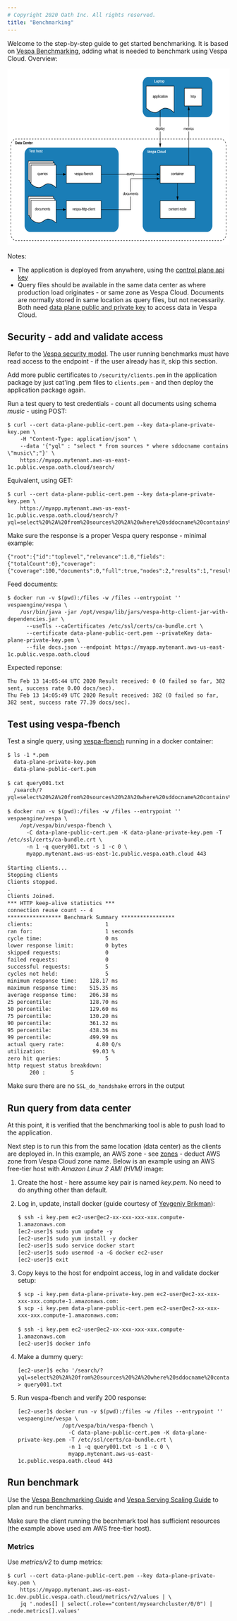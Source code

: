 ```yaml
---
# Copyright 2020 Oath Inc. All rights reserved.
title: "Benchmarking"
---
```


Welcome to the step-by-step guide to get started benchmarking.
It is based on [Vespa Benchmarking](https://docs.vespa.ai/documentation/performance/vespa-benchmarking.html),
adding what is needed to benchmark using Vespa Cloud. Overview:

<img src="img/cloud-benchmarks.svg" alt="Vespa Cloud Benchmarks" width="640" height="400" />

Notes:
* The application is deployed from anywhere, using the [control plane api key](security-model#control-plane)
* Query files should be available in the same data center as where production load originates -
or same zone as Vespa Cloud.
Documents are normally stored in same location as query files, but not necessarily.
Both need [data plane public and private key](security-model#data-plane) to access data in Vespa Cloud.



## Security - add and validate access
Refer to the [Vespa security model](/security-model#data-plane).
The user running benchmarks must have read access to the endpoint -
if the user already has it, skip this section. 

Add more public certificates to `/security/clients.pem`
in the application package by just cat'ing .pem files to `clients.pem` -
and then deploy the application package again.

Run a test query to test credentials - count all documents using schema _music_ - using POST:

    $ curl --cert data-plane-public-cert.pem --key data-plane-private-key.pem \
        -H "Content-Type: application/json" \
        --data '{"yql" : "select * from sources * where sddocname contains \"music\";"}' \
        https://myapp.mytenant.aws-us-east-1c.public.vespa.oath.cloud/search/

Equivalent, using GET:

    $ curl --cert data-plane-public-cert.pem --key data-plane-private-key.pem \
        https://myapp.mytenant.aws-us-east-1c.public.vespa.oath.cloud/search/?yql=select%20%2A%20from%20sources%20%2A%20where%20sddocname%20contains%20%22music%22%3B%0A

Make sure the response is a proper Vespa query response - minimal example:

    {"root":{"id":"toplevel","relevance":1.0,"fields":{"totalCount":0},"coverage":{"coverage":100,"documents":0,"full":true,"nodes":2,"results":1,"resultsFull":1}}}

Feed documents:

    $ docker run -v $(pwd):/files -w /files --entrypoint '' vespaengine/vespa \
        /usr/bin/java -jar /opt/vespa/lib/jars/vespa-http-client-jar-with-dependencies.jar \
          --useTls --caCertificates /etc/ssl/certs/ca-bundle.crt \
          --certificate data-plane-public-cert.pem --privateKey data-plane-private-key.pem \
          --file docs.json --endpoint https://myapp.mytenant.aws-us-east-1c.public.vespa.oath.cloud

Expected reponse:

    Thu Feb 13 14:05:44 UTC 2020 Result received: 0 (0 failed so far, 382 sent, success rate 0.00 docs/sec).
    Thu Feb 13 14:05:49 UTC 2020 Result received: 382 (0 failed so far, 382 sent, success rate 77.39 docs/sec).



## Test using vespa-fbench
Test a single query, using [vespa-fbench](https://docs.vespa.ai/documentation/reference/vespa-cmdline-tools.html#vespa-fbench) running in a docker container:

    $ ls -1 *.pem
      data-plane-private-key.pem
      data-plane-public-cert.pem

    $ cat query001.txt
      /search/?yql=select%20%2A%20from%20sources%20%2A%20where%20sddocname%20contains%20%22music%22%3B

    $ docker run -v $(pwd):/files -w /files --entrypoint '' vespaengine/vespa \
        /opt/vespa/bin/vespa-fbench \
          -C data-plane-public-cert.pem -K data-plane-private-key.pem -T /etc/ssl/certs/ca-bundle.crt \
          -n 1 -q query001.txt -s 1 -c 0 \
          myapp.mytenant.aws-us-east-1c.public.vespa.oath.cloud 443

    Starting clients...
    Stopping clients
    Clients stopped.
    .
    Clients Joined.
    *** HTTP keep-alive statistics ***
    connection reuse count -- 4
    ***************** Benchmark Summary *****************
    clients:                       1
    ran for:                       1 seconds
    cycle time:                    0 ms
    lower response limit:          0 bytes
    skipped requests:              0
    failed requests:               0
    successful requests:           5
    cycles not held:               5
    minimum response time:    128.17 ms
    maximum response time:    515.35 ms
    average response time:    206.38 ms
    25 percentile:            128.70 ms
    50 percentile:            129.60 ms
    75 percentile:            130.20 ms
    90 percentile:            361.32 ms
    95 percentile:            438.36 ms
    99 percentile:            499.99 ms
    actual query rate:          4.80 Q/s
    utilization:               99.03 %
    zero hit queries:              5
    http request status breakdown:
           200 :        5

Make sure there are no `SSL_do_handshake` errors in the output



## Run query from data center
At this point, it is verified that the benchmarking tool is able to push load to the application.

Next step is to run this from the same location (data center) as the clients are deployed in.
In this example, an AWS zone - see [zones](/reference/zones) - deduct AWS zone from Vespa Cloud zone name.
Below is an example using an AWS free-tier host with _Amazon Linux 2 AMI (HVM)_ image:

1. Create the host - here assume key pair is named _key.pem_.
No need to do anything other than default.

1. Log in, update, install docker
(guide courtesy of [Yevgeniy Brikman](https://www.ybrikman.com/writing/2015/11/11/running-docker-aws-ground-up/)):

       $ ssh -i key.pem ec2-user@ec2-xx-xxx-xxx-xxx.compute-1.amazonaws.com
       [ec2-user]$ sudo yum update -y
       [ec2-user]$ sudo yum install -y docker
       [ec2-user]$ sudo service docker start
       [ec2-user]$ sudo usermod -a -G docker ec2-user
       [ec2-user]$ exit

1. Copy keys to the host for endpoint access, log in and validate docker setup:

       $ scp -i key.pem data-plane-private-key.pem ec2-user@ec2-xx-xxx-xxx-xxx.compute-1.amazonaws.com:
       $ scp -i key.pem data-plane-public-cert.pem ec2-user@ec2-xx-xxx-xxx-xxx.compute-1.amazonaws.com:

       $ ssh -i key.pem ec2-user@ec2-xx-xxx-xxx-xxx.compute-1.amazonaws.com
       [ec2-user]$ docker info

1. Make a dummy query:

       [ec2-user]$ echo '/search/?yql=select%20%2A%20from%20sources%20%2A%20where%20sddocname%20contains%20%22doc%22%3B' > query001.txt

1. Run vespa-fbench and verify 200 response:

       [ec2-user]$ docker run -v $(pwd):/files -w /files --entrypoint '' vespaengine/vespa \
                     /opt/vespa/bin/vespa-fbench \
                       -C data-plane-public-cert.pem -K data-plane-private-key.pem -T /etc/ssl/certs/ca-bundle.crt \
                       -n 1 -q query001.txt -s 1 -c 0 \
                       myapp.mytenant.aws-us-east-1c.public.vespa.oath.cloud 443



## Run benchmark
Use the [Vespa Benchmarking Guide](https://docs.vespa.ai/documentation/performance/vespa-benchmarking.html) and
[Vespa Serving Scaling Guide](https://docs.vespa.ai/documentation/performance/sizing-search.html) to plan and run benchmarks.

Make sure the client running the becnhmark tool has sufficient resources (the example above used am AWS free-tier host).


### Metrics
Use _metrics/v2_ to dump metrics:

    $ curl --cert data-plane-public-cert.pem --key data-plane-private-key.pem \
        https://myapp.mytenant.aws-us-east-1c.dev.public.vespa.oath.cloud/metrics/v2/values | \
        jq '.nodes[] | select(.role=="content/mysearchcluster/0/0") | .node.metrics[].values'
